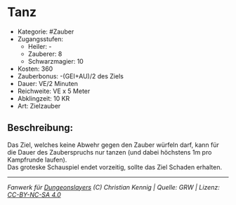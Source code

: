 # Tanz  
- Kategorie: #Zauber  
- Zugangsstufen:  
  - Heiler: -  
  - Zauberer: 8  
  - Schwarzmagier: 10  
- Kosten: 360  
- Zauberbonus: -(GEI+AU)/2 des Ziels  
- Dauer: VE/2 Minuten  
- Reichweite: VE x 5 Meter  
- Abklingzeit: 10 KR  
- Art: Zielzauber     

## Beschreibung:
Das Ziel, welches keine Abwehr gegen den Zauber würfeln darf, kann für die Dauer des Zauberspruchs nur tanzen (und dabei höchstens 1m pro Kampfrunde laufen).<br>Das groteske Schauspiel endet vorzeitig, sollte das Ziel Schaden erhalten.


___
*Fanwerk für [Dungeonslayers](https://www.dungeonslayers.net/) (C) Christian Kennig | Quelle: GRW | Lizenz: [CC-BY-NC-SA 4.0](https://creativecommons.org/licenses/by-nc-sa/4.0/deed.de)*